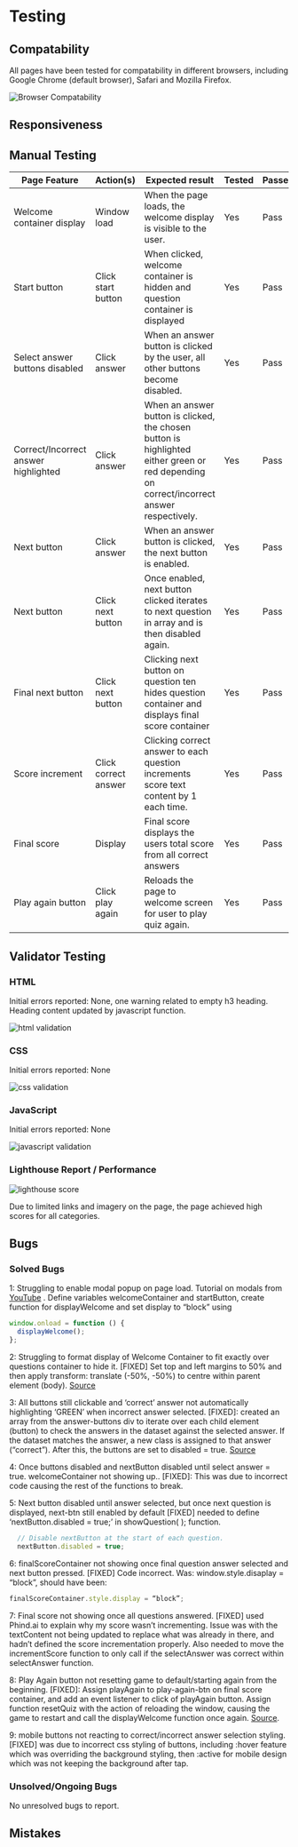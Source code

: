 # Testing

## Compatability

All pages have been tested for compatability in different browsers, including Google Chrome (default browser), Safari and Mozilla Firefox.

![Browser Compatability](https://github.com/LcodeM/lets-get-quizzical/blob/main/documentation/responsive_design.gif)

## Responsiveness



## Manual Testing

|Page Feature                        |Action(s)           |Expected result                                                                                                                           |Tested|Passed/Failed|Comments|
|------------------------------------|--------------------|------------------------------------------------------------------------------------------------------------------------------------------|------|-------------|--------|
|Welcome container display           |Window load         |When the page loads, the welcome display is visible to the user.                                                                          |Yes   |Pass         |        |
|Start button                        |Click start button  |When clicked, welcome container is hidden and question container is displayed                                                             |Yes   |Pass         |        |
|Select answer buttons disabled      |Click answer        |When an answer button is clicked by the user, all other buttons become disabled.                                                          |Yes   |Pass         |        |
|Correct/Incorrect answer highlighted|Click answer        |When an answer button is clicked, the chosen button is highlighted either green or red depending on correct/incorrect answer respectively.|Yes   |Pass         |        |
|Next button                         |Click answer        |When an answer button is clicked, the next button is enabled.                                                                             |Yes   |Pass         |        |
|Next button                         |Click next button   |Once enabled, next button clicked iterates to next question in array and is then disabled again.                                          |Yes   |Pass         |        |
|Final next button                   |Click next button   |Clicking next button on question ten hides question container and displays final score container                                          |Yes   |Pass         |        |
|Score increment                     |Click correct answer|Clicking correct answer to each question increments score text content by 1 each time.                                                    |Yes   |Pass         |        |
|Final score                         |Display             |Final score displays the users total score from all correct answers                                                                       |Yes   |Pass         |        |
|Play again button                   |Click play again    |Reloads the page to welcome screen for user to play quiz again.                                                                           |Yes   |Pass         |        |


## Validator Testing

### HTML 

Initial errors reported: None, one warning related to empty h3 heading. Heading content updated by javascript function.

![html validation](https://github.com/LcodeM/lets-get-quizzical/blob/main/documentation/html_validation_pass.png)

### CSS

Initial errors reported: None

![css validation](https://github.com/LcodeM/lets-get-quizzical/blob/main/documentation/css_validation_pass.png)

### JavaScript

Initial errors reported: None

![javascript validation](https://github.com/LcodeM/lets-get-quizzical/blob/main/documentation/jshint_validation.png)

### Lighthouse Report / Performance

![lighthouse score](https://github.com/LcodeM/lets-get-quizzical/blob/main/documentation/lighthouse_score.png)

Due to limited links and imagery on the page, the page achieved high scores for all categories.

## Bugs

### Solved Bugs

1: Struggling to enable modal popup on page load. 
Tutorial on modals from [YouTube](https://www.youtube.com/watch?v=r_PL0K2fGkY) . Define variables welcomeContainer and startButton, create function for displayWelcome and set display to “block” using 
```js
window.onload = function () {
  displayWelcome();
};
```

2: Struggling to format display of Welcome Container to fit exactly over questions container to hide it. [FIXED] Set top and left margins to 50% and then apply transform: translate (-50%, -50%) to centre within parent element (body). 
[Source](https://www.shecodes.io/athena/121718-how-to-use-transform-translate-50-50-to-center-an-element-in-css#:~:text=The%20transform%3A%20translate(%2D50,vertically%20within%20its%20parent%20container.))

3: All buttons still clickable and ‘correct’ answer not automatically highlighting ‘GREEN’ when incorrect answer selected. [FIXED]: created an array from the answer-buttons div to iterate over each child element (button) to check the answers in the dataset against the selected answer. If the dataset matches the answer, a new class is assigned to that answer (“correct”). After this, the buttons are set to disabled = true. [Source](https://www.youtube.com/watch?v=PBcqGxrr9g8&ab_channel=GreatStack)

4: Once buttons disabled and nextButton disabled until select answer = true. welcomeContainer not showing up.. [FIXED]: This was due to incorrect code causing the rest of the functions to break.

5: Next button disabled until answer selected, but once next question is displayed, next-btn still enabled by default [FIXED] needed to define ‘nextButton.disabled = true;’ in showQuestion( ); function.
```js
  // Disable nextButton at the start of each question.
  nextButton.disabled = true;
  ```

6: finalScoreContainer not showing once final question answer selected and next button pressed. [FIXED] Code incorrect. Was: window.style.disaplay = “block”, should have been: 
```js
finalScoreContainer.style.display = “block”;
```

7: Final score not showing once all questions answered. [FIXED] used Phind.ai to explain why my score wasn’t incrementing. Issue was with the textContent not being updated to replace what was already in there, and hadn’t defined the score incrementation properly. Also needed to move the incrementScore function to only call if the selectAnswer was correct within selectAnswer function.

8: Play Again button not resetting game to default/starting again from the beginning. [FIXED]: Assign playAgain to play-again-btn on final score container, and add an event listener to click of playAgain button. Assign function resetQuiz with the action of reloading the window, causing the game to restart and call the displayWelcome function once again. [Source](https://developer.mozilla.org/en-US/docs/Web/API/Location/reload).

9: mobile buttons not reacting to correct/incorrect answer selection styling. [FIXED] was due to incorrect css styling of buttons, including :hover feature which was overriding the background styling, then :active for mobile design which was not keeping the background after tap.

### Unsolved/Ongoing Bugs

No unresolved bugs to report.

## Mistakes

